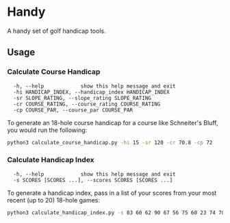 # Handy

A handy set of golf handicap tools.

## Usage

### Calculate Course Handicap

```
  -h, --help            show this help message and exit
  -hi HANDICAP_INDEX, --handicap_index HANDICAP_INDEX
  -sr SLOPE_RATING, --slope_rating SLOPE_RATING
  -cr COURSE_RATING, --course_rating COURSE_RATING
  -cp COURSE_PAR, --course_par COURSE_PAR
```

To generate an 18-hole course handicap for a course like Schneiter's Bluff, you would run the following:

```bash
python3 calculate_course_handicap.py -hi 15 -sr 120 -cr 70.8 -cp 72
```

### Calculate Handicap Index

```
  -h, --help            show this help message and exit
  -s SCORES [SCORES ...], --scores SCORES [SCORES ...]
```

To generate a handicap index, pass in a list of your scores from your most recent (up to 20) 18-hole games:

```bash
python3 calculate_handicap_index.py -s 83 60 62 90 67 56 75 60 23 74 70 77 76 75 74 73 69 90 98 68
```
